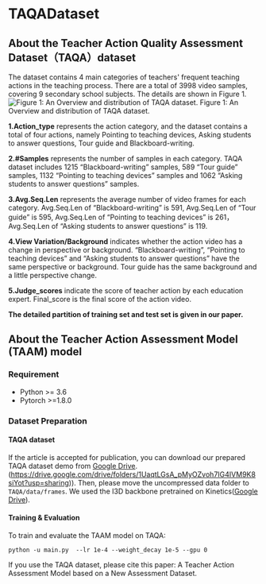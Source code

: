 # TAQADataset

About the Teacher Action Quality Assessment Dataset（TAQA）dataset
-----------------


The dataset contains 4 main categories of teachers' frequent teaching actions in the teaching process. There are a total of 3998 video samples, covering 9 secondary school subjects. The details are shown in Figure 1.
![Figure 1: An Overview and distribution of TAQA dataset.](https://github.com/aauthorsanonymous/TAQADataset/assets/142662941/e0d09d2a-e746-4af3-b509-546fc54b18a8)
                            Figure 1: An Overview and distribution of TAQA dataset.

**1.Action_type** represents the action category, and the dataset contains a total of four actions, namely Pointing to teaching devices, Asking students to answer questions, Tour guide and Blackboard-writing. 

**2.#Samples** represents the number of samples in each category. TAQA dataset includes 1215 “Blackboard-writing” samples, 589 “Tour guide” samples, 1132 “Pointing to teaching devices” samples and 1062 “Asking students to answer questions” samples.

**3.Avg.Seq.Len** represents the average number of video frames for each category. Avg.Seq.Len of “Blackboard-writing” is 591, Avg.Seq.Len of “Tour guide” is 595, Avg.Seq.Len of “Pointing to teaching devices” is 261，Avg.Seq.Len of “Asking students to answer questions” is 119.

**4.View Variation/Background** indicates whether the action video has a change in perspective or background. “Blackboard-writing”, “Pointing to teaching devices” and “Asking students to answer questions” have the same perspective or background. Tour guide has the same background and a little perspective change.

**5.Judge_scores** indicate the score of teacher action by each education expert. Final_score is the final score of the action video.

**The detailed partition of training set and test set is given in our paper.**



About the Teacher Action Assessment Model (TAAM) model
-------------------------------------------------------

### Requirement
 
   
- Python >= 3.6
- Pytorch >=1.8.0
 
 
### Dataset Preparation
#### TAQA dataset
 
If the article is accepted for publication, you can download our prepared TAQA dataset demo from [Google Drive](https://drive.google.com/open?id=1T7bVrqdElRLoR3l6TxddFQNPAUIgAJL7).(https://drive.google.com/drive/folders/1UaqtLGsA_pMyOZvoh7IG4IVM9K8siYot?usp=sharing)). Then, please move the uncompressed data folder to `TAQA/data/frames`. We used the I3D backbone pretrained on Kinetics([Google Drive](https://drive.google.com/open?id=1M_4hN-beZpa-eiYCvIE7hsORjF18LEYU)).
 
#### Training & Evaluation
To train and evaluate the TAAM model on TAQA:

`python -u main.py  --lr 1e-4 --weight_decay 1e-5 --gpu 0`



If you use the TAQA dataset, please cite this paper:
A Teacher Action Assessment Model based on a New Assessment Dataset.
